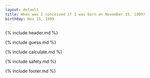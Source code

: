 ```yaml
---
layout: default
title: When was I conceived if I was born on November 15, 1909?
birthday: Nov 15, 1909
---
```


{% include header.md %}

{% include guess.md %}

{% include calculate.md %}

{% include safety.md %}

{% include footer.md %}



